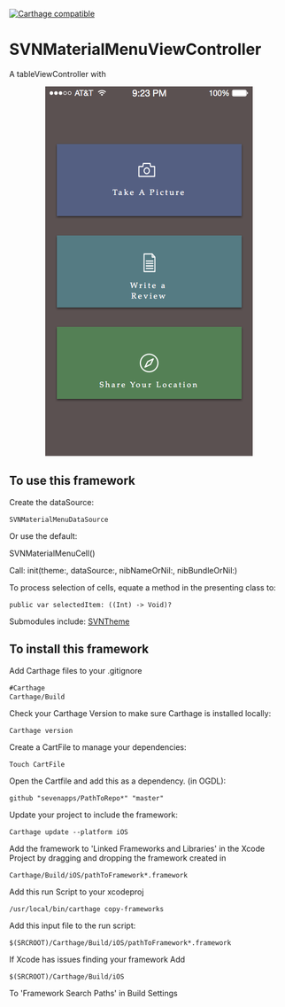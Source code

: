 [![Carthage compatible](https://img.shields.io/badge/Carthage-compatible-4BC51D.svg?style=flat)](https://github.com/Carthage/Carthage)

# SVNMaterialMenuViewController
A tableViewController with
<p align="center">
  <img src="/images/Earn Menu Copy.png" alt="SVNMaterialButton"/>
</p>

## To use this framework
Create the dataSource:

    SVNMaterialMenuDataSource

Or use the default:

  SVNMaterialMenuCell()

Call:
    init(theme:, dataSource:, nibNameOrNil:, nibBundleOrNil:)

To process selection of cells, equate a method in the presenting class to:

    public var selectedItem: ((Int) -> Void)?

Submodules include:
[SVNTheme](https://github.com/sevenapps/SVNTheme)


## To install this framework

Add Carthage files to your .gitignore

    #Carthage
    Carthage/Build

Check your Carthage Version to make sure Carthage is installed locally:

    Carthage version

Create a CartFile to manage your dependencies:

    Touch CartFile

Open the Cartfile and add this as a dependency. (in OGDL):

    github "sevenapps/PathToRepo*" "master"

Update your project to include the framework:

    Carthage update --platform iOS

Add the framework to 'Linked Frameworks and Libraries' in the Xcode Project by dragging and dropping the framework created in

    Carthage/Build/iOS/pathToFramework*.framework

Add this run Script to your xcodeproj

    /usr/local/bin/carthage copy-frameworks

Add this input file to the run script:

    $(SRCROOT)/Carthage/Build/iOS/pathToFramework*.framework

If Xcode has issues finding your framework Add

    $(SRCROOT)/Carthage/Build/iOS

To 'Framework Search Paths' in Build Settings
